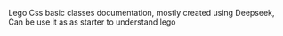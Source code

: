 Lego Css basic classes documentation, mostly created using Deepseek, Can be use it as as starter to understand lego
